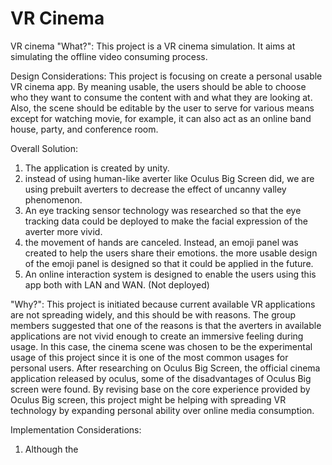 # VR Cinema
VR cinema
"What?":
  This project is a VR cinema simulation. It aims at simulating the offline video consuming process.

Design Considerations:
  This project is focusing on create a personal usable VR cinema app. By meaning usable, the users should be able to choose who they want to consume the content with and what they are looking at. Also, the scene should be editable by the user to serve for various means except for watching movie, for example, it can also act as an online band house, party, and conference room.

Overall Solution:
  1. The application is created by unity.
  2. instead of using human-like averter like Oculus Big Screen did, we are using prebuilt averters to decrease the effect of uncanny valley phenomenon. 
  3. An eye tracking sensor technology was researched so that the eye tracking data could be deployed to make the facial expression of the averter more vivid. 
  4. the movement of hands are canceled. Instead, an emoji panel was created to help the users share their emotions. the more usable design of the emoji panel is designed so that it could be applied in the future.
  5. An online interaction system is designed to enable the users using this app both with LAN and WAN. (Not deployed)  
    
"Why?":
  This project is initiated because current available VR applications are not spreading widely, and this should be with reasons. The group members suggested that one of the reasons is that the averters in available applications  are not vivid enough to create an immersive feeling during usage. In this case, the cinema scene was chosen to be the experimental usage of this project since it is one of the most common usages for personal users. After researching on Oculus Big Screen, the official cinema application released by oculus, some of the disadvantages of Oculus Big screen were found. By revising base on the core experience provided by Oculus Big screen, this project might be helping with spreading VR technology by expanding personal ability over online media consumption.

Implementation Considerations:
  1. Although the 
